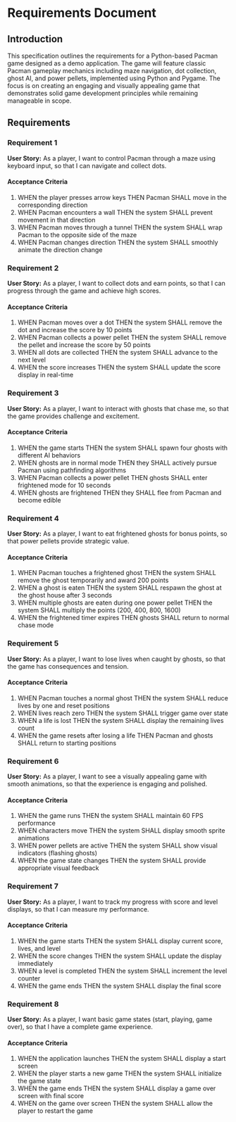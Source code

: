 # Requirements Document

## Introduction

This specification outlines the requirements for a Python-based Pacman game designed as a demo application. The game will feature classic Pacman gameplay mechanics including maze navigation, dot collection, ghost AI, and power pellets, implemented using Python and Pygame. The focus is on creating an engaging and visually appealing game that demonstrates solid game development principles while remaining manageable in scope.

## Requirements

### Requirement 1

**User Story:** As a player, I want to control Pacman through a maze using keyboard input, so that I can navigate and collect dots.

#### Acceptance Criteria

1. WHEN the player presses arrow keys THEN Pacman SHALL move in the corresponding direction
2. WHEN Pacman encounters a wall THEN the system SHALL prevent movement in that direction
3. WHEN Pacman moves through a tunnel THEN the system SHALL wrap Pacman to the opposite side of the maze
4. WHEN Pacman changes direction THEN the system SHALL smoothly animate the direction change

### Requirement 2

**User Story:** As a player, I want to collect dots and earn points, so that I can progress through the game and achieve high scores.

#### Acceptance Criteria

1. WHEN Pacman moves over a dot THEN the system SHALL remove the dot and increase the score by 10 points
2. WHEN Pacman collects a power pellet THEN the system SHALL remove the pellet and increase the score by 50 points
3. WHEN all dots are collected THEN the system SHALL advance to the next level
4. WHEN the score increases THEN the system SHALL update the score display in real-time

### Requirement 3

**User Story:** As a player, I want to interact with ghosts that chase me, so that the game provides challenge and excitement.

#### Acceptance Criteria

1. WHEN the game starts THEN the system SHALL spawn four ghosts with different AI behaviors
2. WHEN ghosts are in normal mode THEN they SHALL actively pursue Pacman using pathfinding algorithms
3. WHEN Pacman collects a power pellet THEN ghosts SHALL enter frightened mode for 10 seconds
4. WHEN ghosts are frightened THEN they SHALL flee from Pacman and become edible

### Requirement 4

**User Story:** As a player, I want to eat frightened ghosts for bonus points, so that power pellets provide strategic value.

#### Acceptance Criteria

1. WHEN Pacman touches a frightened ghost THEN the system SHALL remove the ghost temporarily and award 200 points
2. WHEN a ghost is eaten THEN the system SHALL respawn the ghost at the ghost house after 3 seconds
3. WHEN multiple ghosts are eaten during one power pellet THEN the system SHALL multiply the points (200, 400, 800, 1600)
4. WHEN the frightened timer expires THEN ghosts SHALL return to normal chase mode

### Requirement 5

**User Story:** As a player, I want to lose lives when caught by ghosts, so that the game has consequences and tension.

#### Acceptance Criteria

1. WHEN Pacman touches a normal ghost THEN the system SHALL reduce lives by one and reset positions
2. WHEN lives reach zero THEN the system SHALL trigger game over state
3. WHEN a life is lost THEN the system SHALL display the remaining lives count
4. WHEN the game resets after losing a life THEN Pacman and ghosts SHALL return to starting positions

### Requirement 6

**User Story:** As a player, I want to see a visually appealing game with smooth animations, so that the experience is engaging and polished.

#### Acceptance Criteria

1. WHEN the game runs THEN the system SHALL maintain 60 FPS performance
2. WHEN characters move THEN the system SHALL display smooth sprite animations
3. WHEN power pellets are active THEN the system SHALL show visual indicators (flashing ghosts)
4. WHEN the game state changes THEN the system SHALL provide appropriate visual feedback

### Requirement 7

**User Story:** As a player, I want to track my progress with score and level displays, so that I can measure my performance.

#### Acceptance Criteria

1. WHEN the game starts THEN the system SHALL display current score, lives, and level
2. WHEN the score changes THEN the system SHALL update the display immediately
3. WHEN a level is completed THEN the system SHALL increment the level counter
4. WHEN the game ends THEN the system SHALL display the final score

### Requirement 8

**User Story:** As a player, I want basic game states (start, playing, game over), so that I have a complete game experience.

#### Acceptance Criteria

1. WHEN the application launches THEN the system SHALL display a start screen
2. WHEN the player starts a new game THEN the system SHALL initialize the game state
3. WHEN the game ends THEN the system SHALL display a game over screen with final score
4. WHEN on the game over screen THEN the system SHALL allow the player to restart the game